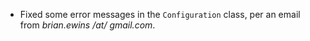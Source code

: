 * Fixed some error messages in the `Configuration` class, per an email from
  *brian.ewins /at/ gmail.com*.
